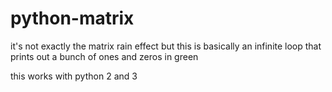 # python-matrix
it's not exactly the matrix rain effect but this is basically an infinite loop that prints out a bunch of ones and zeros in green

this works with python 2 and 3
